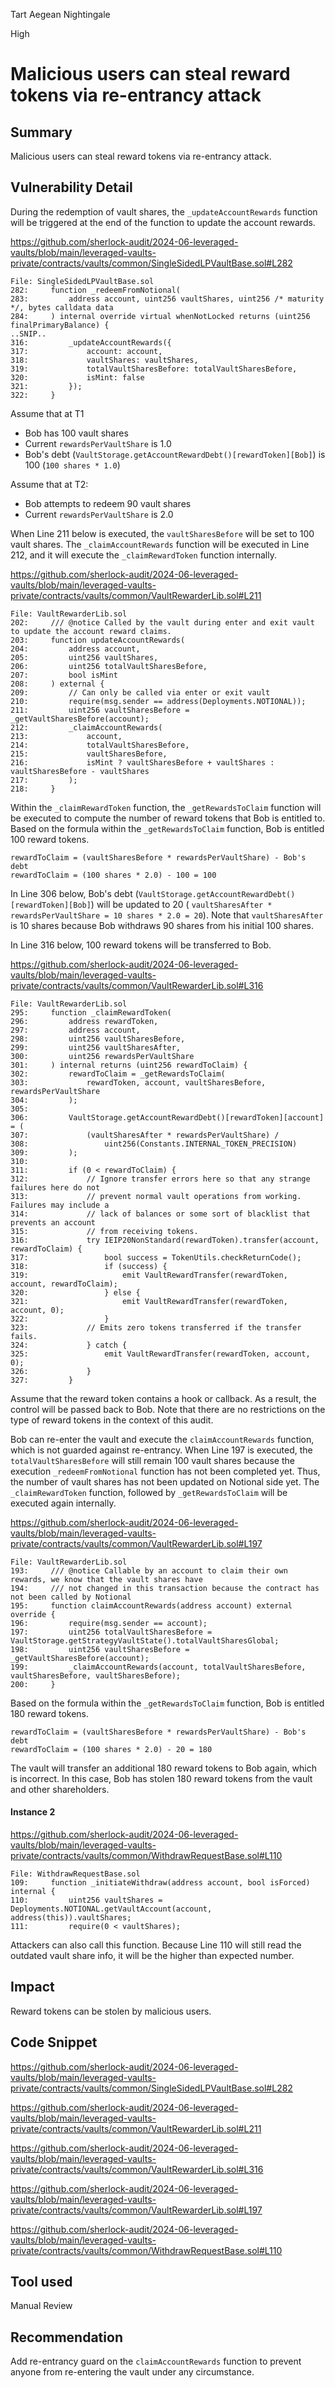 Tart Aegean Nightingale

High

# Malicious users can steal reward tokens via re-entrancy attack

## Summary

Malicious users can steal reward tokens via re-entrancy attack.

## Vulnerability Detail

During the redemption of vault shares, the `_updateAccountRewards` function will be triggered at the end of the function to update the account rewards.

https://github.com/sherlock-audit/2024-06-leveraged-vaults/blob/main/leveraged-vaults-private/contracts/vaults/common/SingleSidedLPVaultBase.sol#L282

```solidity
File: SingleSidedLPVaultBase.sol
282:     function _redeemFromNotional(
283:         address account, uint256 vaultShares, uint256 /* maturity */, bytes calldata data
284:     ) internal override virtual whenNotLocked returns (uint256 finalPrimaryBalance) {
..SNIP..
316:         _updateAccountRewards({
317:             account: account,
318:             vaultShares: vaultShares,
319:             totalVaultSharesBefore: totalVaultSharesBefore,
320:             isMint: false
321:         });
322:     }
```

Assume that at T1

- Bob has 100 vault shares
- Current `rewardsPerVaultShare` is 1.0
- Bob's debt (`VaultStorage.getAccountRewardDebt()[rewardToken][Bob]`) is 100 (`100 shares * 1.0`)

Assume that at T2:

- Bob attempts to redeem 90 vault shares
- Current `rewardsPerVaultShare` is 2.0

When Line 211 below is executed, the `vaultSharesBefore` will be set to 100 vault shares. The `_claimAccountRewards` function will be executed in Line 212, and it will execute the `_claimRewardToken` function internally.

https://github.com/sherlock-audit/2024-06-leveraged-vaults/blob/main/leveraged-vaults-private/contracts/vaults/common/VaultRewarderLib.sol#L211

```solidity
File: VaultRewarderLib.sol
202:     /// @notice Called by the vault during enter and exit vault to update the account reward claims.
203:     function updateAccountRewards(
204:         address account,
205:         uint256 vaultShares,
206:         uint256 totalVaultSharesBefore,
207:         bool isMint
208:     ) external {
209:         // Can only be called via enter or exit vault
210:         require(msg.sender == address(Deployments.NOTIONAL));
211:         uint256 vaultSharesBefore = _getVaultSharesBefore(account);
212:         _claimAccountRewards(
213:             account,
214:             totalVaultSharesBefore,
215:             vaultSharesBefore,
216:             isMint ? vaultSharesBefore + vaultShares : vaultSharesBefore - vaultShares
217:         );
218:     }
```

Within the `_claimRewardToken` function, the `_getRewardsToClaim` function will be executed to compute the number of reward tokens that Bob is entitled to. Based on the formula within the `_getRewardsToClaim` function, Bob is entitled 100 reward tokens.

```solidity
rewardToClaim = (vaultSharesBefore * rewardsPerVaultShare) - Bob's debt
rewardToClaim = (100 shares * 2.0) - 100 = 100
```

In Line 306 below, Bob's debt (`VaultStorage.getAccountRewardDebt()[rewardToken][Bob]`) will be updated to 20 ( `vaultSharesAfter * rewardsPerVaultShare = 10 shares * 2.0 = 20`). Note that `vaultSharesAfter` is 10 shares because Bob withdraws 90 shares from his initial 100 shares.

In Line 316 below, 100 reward tokens will be transferred to Bob.

https://github.com/sherlock-audit/2024-06-leveraged-vaults/blob/main/leveraged-vaults-private/contracts/vaults/common/VaultRewarderLib.sol#L316

```solidity
File: VaultRewarderLib.sol
295:     function _claimRewardToken(
296:         address rewardToken,
297:         address account,
298:         uint256 vaultSharesBefore,
299:         uint256 vaultSharesAfter,
300:         uint256 rewardsPerVaultShare
301:     ) internal returns (uint256 rewardToClaim) {
302:         rewardToClaim = _getRewardsToClaim(
303:             rewardToken, account, vaultSharesBefore, rewardsPerVaultShare
304:         );
305: 
306:         VaultStorage.getAccountRewardDebt()[rewardToken][account] = (
307:             (vaultSharesAfter * rewardsPerVaultShare) /
308:                 uint256(Constants.INTERNAL_TOKEN_PRECISION)
309:         );
310: 
311:         if (0 < rewardToClaim) {
312:             // Ignore transfer errors here so that any strange failures here do not
313:             // prevent normal vault operations from working. Failures may include a
314:             // lack of balances or some sort of blacklist that prevents an account
315:             // from receiving tokens.
316:             try IEIP20NonStandard(rewardToken).transfer(account, rewardToClaim) {
317:                 bool success = TokenUtils.checkReturnCode();
318:                 if (success) {
319:                     emit VaultRewardTransfer(rewardToken, account, rewardToClaim);
320:                 } else {
321:                     emit VaultRewardTransfer(rewardToken, account, 0);
322:                 }
323:             // Emits zero tokens transferred if the transfer fails.
324:             } catch {
325:                 emit VaultRewardTransfer(rewardToken, account, 0);
326:             }
327:         }
```

Assume that the reward token contains a hook or callback. As a result, the control will be passed back to Bob. Note that there are no restrictions on the type of reward tokens in the context of this audit.

Bob can re-enter the vault and execute the `claimAccountRewards` function, which is not guarded against re-entrancy. When Line 197 is executed, the `totalVaultSharesBefore` will still remain 100 vault shares because the execution `_redeemFromNotional` function has not been completed yet. Thus, the number of vault shares has not been updated on Notional side yet. The `_claimRewardToken` function, followed by `_getRewardsToClaim` will be executed again internally.

https://github.com/sherlock-audit/2024-06-leveraged-vaults/blob/main/leveraged-vaults-private/contracts/vaults/common/VaultRewarderLib.sol#L197

```solidity
File: VaultRewarderLib.sol
193:     /// @notice Callable by an account to claim their own rewards, we know that the vault shares have
194:     /// not changed in this transaction because the contract has not been called by Notional
195:     function claimAccountRewards(address account) external override {
196:         require(msg.sender == account);
197:         uint256 totalVaultSharesBefore = VaultStorage.getStrategyVaultState().totalVaultSharesGlobal;
198:         uint256 vaultSharesBefore = _getVaultSharesBefore(account);
199:         _claimAccountRewards(account, totalVaultSharesBefore, vaultSharesBefore, vaultSharesBefore);
200:     }
```

Based on the formula within the `_getRewardsToClaim` function, Bob is entitled 180 reward tokens.

```solidity
rewardToClaim = (vaultSharesBefore * rewardsPerVaultShare) - Bob's debt
rewardToClaim = (100 shares * 2.0) - 20 = 180
```

The vault will transfer an additional 180 reward tokens to Bob again, which is incorrect. In this case, Bob has stolen 180 reward tokens from the vault and other shareholders.

#### Instance 2

https://github.com/sherlock-audit/2024-06-leveraged-vaults/blob/main/leveraged-vaults-private/contracts/vaults/common/WithdrawRequestBase.sol#L110

```solidity
File: WithdrawRequestBase.sol
109:     function _initiateWithdraw(address account, bool isForced) internal {
110:         uint256 vaultShares = Deployments.NOTIONAL.getVaultAccount(account, address(this)).vaultShares;
111:         require(0 < vaultShares);
```

Attackers can also call this function. Because Line 110 will still read the outdated vault share info, it will be the higher than expected number.

## Impact

Reward tokens can be stolen by malicious users.

## Code Snippet

https://github.com/sherlock-audit/2024-06-leveraged-vaults/blob/main/leveraged-vaults-private/contracts/vaults/common/SingleSidedLPVaultBase.sol#L282

https://github.com/sherlock-audit/2024-06-leveraged-vaults/blob/main/leveraged-vaults-private/contracts/vaults/common/VaultRewarderLib.sol#L211

https://github.com/sherlock-audit/2024-06-leveraged-vaults/blob/main/leveraged-vaults-private/contracts/vaults/common/VaultRewarderLib.sol#L316

https://github.com/sherlock-audit/2024-06-leveraged-vaults/blob/main/leveraged-vaults-private/contracts/vaults/common/VaultRewarderLib.sol#L197

https://github.com/sherlock-audit/2024-06-leveraged-vaults/blob/main/leveraged-vaults-private/contracts/vaults/common/WithdrawRequestBase.sol#L110

## Tool used

Manual Review

## Recommendation

Add re-entrancy guard on the `claimAccountRewards` function to prevent anyone from re-entering the vault under any circumstance.